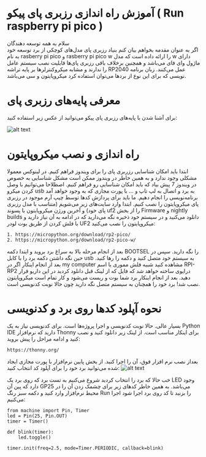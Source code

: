 # آموزش راه اندازی رزبری پای پیکو ( Run raspberry pi pico )

سلام به همه توسعه دهندگان  
اگر به عنوان مقدمه بخواهم بیان کنم بنیاد رزبری پای مدل‌های کوچکی از برد توسعه خود به نام rasberry pi pico و rasberry pi pico w را ارائه داده است که مدل w دارای ماژول وای فای می‌باشد و همچنین برخلاف باقی رزبری پای‌ها قابلیت نصب سیستم عامل را ندارند و مشابه میکروکنترلر‌ها بر پایه تراشه RP2040 عمل می‌کنند. زبان برنامه نویسی که برای این نوع از بردها می‌توان استفاده کرد میکروپایتون و سی می‌باشد.

# معرفی پایه‌های رزبری پای

برای آشنا شدن با پایه‌های رزبری پای پیکو می‌توانید از عکس زیر استفاده کنید:

![alt text](https://raw.githubusercontent.com/afshinnasiri/Run_rasberry_pi_pico/main/raspberry-pi-pico-gpio-1024x600.png)


# راه اندازی و نصب میکروپایتون

ابتدا باید امکان شناسایی رزربری پای را برای ویندوز فراهم کنیم. در لینوکس معمولا مشکلی وجود ندارد و به همین خاطر در ویندوز ممکن است مشکل شناسایی به خصوص در ویندوز 7 پیش بیاد که باید امکان شناسایی رو فراهم کنیم. اصطلاحا می‌توانیم با وصل کردن میکرو usb به برد و اتصال به لپ تاپ و ... با پورت مجازی که به وجود خواهد آمد برنامه‌نویسی را انجام دهیم. ما باید برای پردازش کدها توسط چیپ آرم موجود در رزبری پای میکروپایتون را نصب کنیم. ابتدا وارد سایت‌های زیر می‌شویم (متناسب با مدل رزبری پای خود) و آخرین ورژن میکروپایتون با پسوند uf2 را از بخش Firmware و nightly builds دانلود می‌کنید و در سیستم خود ذخیره نگه می‌دارید که در ادامه به آن نیاز دارید و با فلش کردن از طریق بوت لودر UF2 میکروپایتون را نصب می‌کنید:
```
1. https://micropython.org/download/rp2-pico/
2. https://micropython.org/download/rp2-pico-w/
```

بعد از انجام مرحله بالا به سراغ برد بروید و ابتدا دکمه BOOTSEL را نگه دارید. سپس در حین نگه داشتن دکمه برد را با کابل usb به سیستم خود متصل کنید و دکمه را رها کنید. بعد از انجام اینکار اگر در my computer مشاهده کنید شبیه فلش مموری با اسم RPI-RP2 درایوی ساخته خواهد شد که فایل که از لینک قبل دانلود کردید در این داریو قرار دهید. بعد از انجام اینکار برد شما بوت و ریست می‌شود و کار تمام است میکروپایتون نصب شد! برد خود را همچنان به سیستم متصل نگه دارید چون حالا نوبت کدنویسی است.

# نحوه آپلود کدها روی برد و کدنویسی

بسیار عالی. حالا نوبت کدنویسی و اجرا پروژه‌ها است. برای کدنویسی نیاز به یک Python IDE دارید که نرم‌افزار Thonny برای اینکار مناسب است. از لینک زیر دانلود کنید و نصب کنید و ادامه مراحل را پیش بروید:
```
https://thonny.org/
```
بعداز نصب نرم افزار فوق، آن را اجرا کنید. از بخش پایین نرم‌افزار با پورت مجازی ایجاد شده می‌توانید برد خود را برای آپلود کد انتخاب کنید:
![alt text](https://raw.githubusercontent.com/afshinnasiri/Run_rasberry_pi_pico/main/selecrpi.png)

خب حالا که برد را انتخاب کردید شروع می‌کنیم به تست برد که روی برد یک LED وجود دارد که پین آن GP25 می‌باشد. به همین خاطر کدهای زیر برای چشمک زدن آن را در محیط نرم‌افزار وارد کنید و دکمه سبز رنگ Run را بزنید تا کد روی برد اجرا شود اجرا می‌کنیم:

```
from machine import Pin, Timer
led = Pin(25, Pin.OUT)
timer = Timer()

def blink(timer):
    led.toggle()

timer.init(freq=2.5, mode=Timer.PERIODIC, callback=blink)
```
